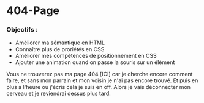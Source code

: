 # 404-Page

### Objectifs :
 * Améliorer ma sémantique en HTML
 * Connaître plus de proriétés en CSS
 * Améliorer mes compétences de positionnement en CSS
 * Ajouter une animation quand on passe la souris sur un élément
 
 Vous ne trouverez pas ma page 404 [ICI] car je cherche encore comment faire, et sans mon parrain et mon voisin je n'ai pas encore trouvé. Et puis en plus à l'heure ou j'écris cela je suis en off. Alors je vais déconnecter mon cerveau et je reviendrai dessus plus tard.
 
 
 



